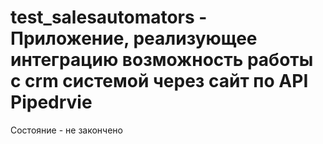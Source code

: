 # test_salesautomators - Приложение, реализующее интеграцию возможность работы с crm системой через сайт по API Pipedrvie

Состояние - не закончено
